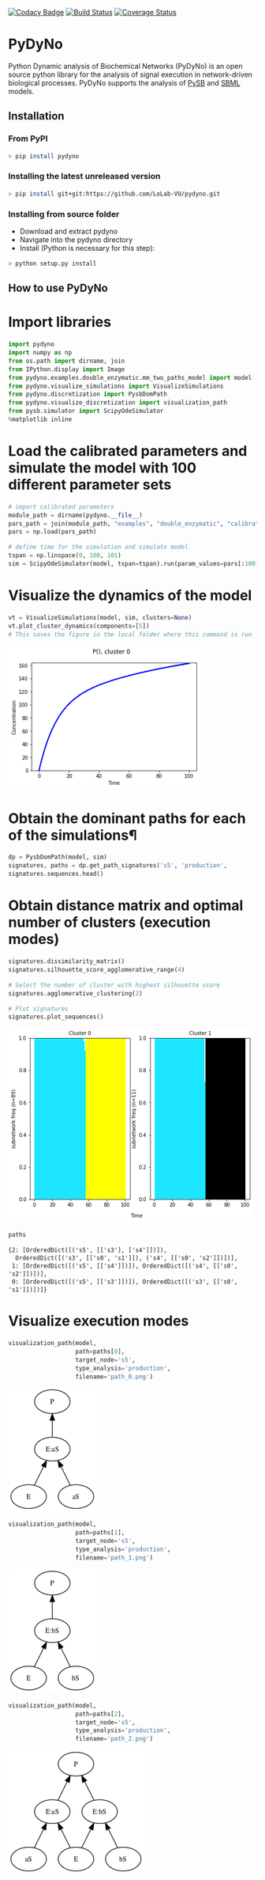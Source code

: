 [![Codacy Badge](https://api.codacy.com/project/badge/Grade/4dc49b4309bc4f05911eee43f932591b)](https://app.codacy.com/app/ortega2247/tropical?utm_source=github.com&utm_medium=referral&utm_content=LoLab-VU/tropical&utm_campaign=Badge_Grade_Dashboard)
[![Build Status](https://travis-ci.org/LoLab-VU/pydyno.svg?branch=master)](https://travis-ci.org/LoLab-VU/pydyno)
[![Coverage Status](https://coveralls.io/repos/github/LoLab-VU/tropical/badge.svg?branch=master)](https://coveralls.io/github/LoLab-VU/tropical?branch=master)

# PyDyNo

Python Dynamic analysis of Biochemical Networks (PyDyNo) is an open source python library for the analysis of 
signal execution in network-driven biological processes. PyDyNo supports the analysis of [PySB](http://pysb.org/)
and [SBML](http://sbml.org/Main_Page) models.

## Installation

### From PyPI

```bash
> pip install pydyno
```

### Installing the latest unreleased version

```bash
> pip install git+git:https://github.com/LoLab-VU/pydyno.git
```

### Installing from source folder

- Download and extract pydyno
- Navigate into the pydyno directory
- Install (Python is necessary for this step):

```bash
> python setup.py install
```

## How to use PyDyNo

# Import libraries


```python
import pydyno
import numpy as np
from os.path import dirname, join
from IPython.display import Image
from pydyno.examples.double_enzymatic.mm_two_paths_model import model
from pydyno.visualize_simulations import VisualizeSimulations
from pydyno.discretization import PysbDomPath
from pydyno.visualize_discretization import visualization_path
from pysb.simulator import ScipyOdeSimulator
%matplotlib inline
```

# Load the calibrated parameters and simulate the model with 100 different parameter sets


```python
# import calibrated parameters
module_path = dirname(pydyno.__file__)
pars_path = join(module_path, "examples", "double_enzymatic", "calibrated_pars.npy")
pars = np.load(pars_path)
```


```python
# define time for the simulation and simulate model
tspan = np.linspace(0, 100, 101)
sim = ScipyOdeSimulator(model, tspan=tspan).run(param_values=pars[:100])
```

# Visualize the dynamics of the model

```python
vt = VisualizeSimulations(model, sim, clusters=None)
vt.plot_cluster_dynamics(components=[5])
# This saves the figure in the local folder where this command is run
```
![png](pydyno/examples/double_enzymatic/double_enzymatic_reaction_files/double_enzymatic_reaction_6_1.png)

# Obtain the dominant paths for each of the simulations¶



```python
dp = PysbDomPath(model, sim)
signatures, paths = dp.get_path_signatures('s5', 'production',                                         depth=2, dom_om=1)
signatures.sequences.head()
```

# Obtain distance matrix and optimal number of clusters (execution modes)

```python
signatures.dissimilarity_matrix()
signatures.silhouette_score_agglomerative_range(4)
```

```python
# Select the number of cluster with highest silhouette score
signatures.agglomerative_clustering(2)
```


```python
# Plot signatures
signatures.plot_sequences()
```

![png](pydyno/examples/double_enzymatic/double_enzymatic_reaction_files/double_enzymatic_reaction_13_0.png)

```python
paths
```

    {2: [OrderedDict([('s5', [['s3'], ['s4']])]),
      OrderedDict([('s3', [['s0', 's1']]), ('s4', [['s0', 's2']])])],
     1: [OrderedDict([('s5', [['s4']])]), OrderedDict([('s4', [['s0', 's2']])])],
     0: [OrderedDict([('s5', [['s3']])]), OrderedDict([('s3', [['s0', 's1']])])]}

# Visualize execution modes

```python
visualization_path(model, 
                   path=paths[0], 
                   target_node='s5', 
                   type_analysis='production', 
                   filename='path_0.png')
```

![png](pydyno/examples/double_enzymatic/double_enzymatic_reaction_files/path_0.png)

```python
visualization_path(model, 
                   path=paths[1], 
                   target_node='s5', 
                   type_analysis='production', 
                   filename='path_1.png')
```

![png](pydyno/examples/double_enzymatic/double_enzymatic_reaction_files/path_1.png)

```python
visualization_path(model, 
                   path=paths[2], 
                   target_node='s5', 
                   type_analysis='production', 
                   filename='path_2.png')
```

![png](pydyno/examples/double_enzymatic/double_enzymatic_reaction_files/path_2.png)

